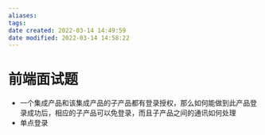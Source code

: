 ```yaml
---
aliases:
tags:
date created: 2022-03-14 14:49:59
date modified: 2022-03-14 14:58:22
---
```


# 前端面试题

- 一个集成产品和该集成产品的子产品都有登录授权，那么如何能做到此产品登录成功后，相应的子产品可以免登录，而且子产品之间的通讯如何处理
- 单点登录
